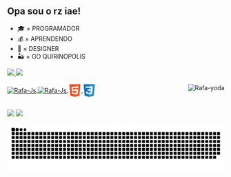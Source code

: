 ## Opa sou o rz iae!
- 🎓 × PROGRAMADOR
- 💰 × APRENDENDO 
- 📝 × DESIGNER 
- 🏜️ × GO QUIRINOPOLIS 

 <div>
  <a href="https://github.com/Scriptrz">
  <img height="180em" src="https://github-readme-stats.vercel.app/api?username=Scriptrz&show_icons=true&theme=dark&include_all_commits=true&count_private=true"/>
  <img height="180em" src="https://github-readme-stats.vercel.app/api/top-langs/?username=Scriptrz&layout=compact&langs_count=7&theme=dark"/>
</div>
<div style="display: inline_block"><br>
  <img align="center" alt="Rafa-Js" height="30" width="30" src="https://cdn.discordapp.com/attachments/866893019905916948/876729249493565470/node_ruther.png">
  <img align="center" alt="Rafa-Js" height="30" width="30" src="https://cdn.discordapp.com/attachments/866893019905916948/876725652173234176/80-803501_javascript-logo-logo-de-java-script-png.png">
  <img align="center" alt="Rafa-HTML" height="30" width="30" src="https://raw.githubusercontent.com/devicons/devicon/master/icons/html5/html5-original.svg">
  <img align="center" alt="Rafa-CSS" height="30" width="30" src="https://raw.githubusercontent.com/devicons/devicon/master/icons/css3/css3-original.svg">
  <img align="right" alt="Rafa-yoda" src="https://media.discordapp.net/attachments/882797713039695882/884096206685487144/a_21daaa1a38604d4ea9b46c49fb388a1e.gif">
</div>
  
  ##
 
<div> 
  <a href="https://youtube.com/channel/UCMWUU6AEzO7O6_ZxT0x-qKw" target="_blank"><img src="https://img.shields.io/badge/YouTube-FF0000?style=for-the-badge&logo=youtube&logoColor=white" target="_blank"></a>
  <a href="https://discord.gg/cvYreuPM" target="_blank"><img src="https://img.shields.io/badge/Discord-7289DA?style=for-the-badge&logo=discord&logoColor=white" target="_blank"></a>  
 
  ![Snake animation](https://github.com/RutherKing/RutherKing/blob/output/github-contribution-grid-snake.svg)
 
</div>
